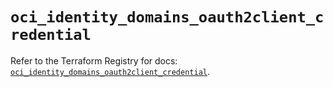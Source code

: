 # `oci_identity_domains_oauth2client_credential`

Refer to the Terraform Registry for docs: [`oci_identity_domains_oauth2client_credential`](https://registry.terraform.io/providers/hashicorp/oci/7.19.0/docs/resources/identity_domains_oauth2client_credential).
